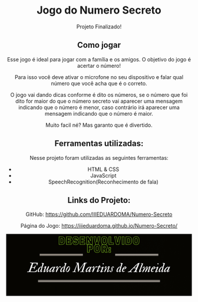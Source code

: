 <div align = "center">

  # Jogo do Numero Secreto

  Projeto Finalizado!
  
  ## Como jogar
Esse jogo é ideal para jogar com a família e os amigos. O objetivo do jogo é acertar o número!
  
  Para isso você deve ativar o microfone no seu dispositivo e falar qual número que você acha que é o correto.
  
  O jogo vai dando dicas conforme é dito os números, se o número que foi dito for maior do que o número secreto vai aparecer uma mensagem indicando que o número é menor, caso contrário irá aparecer uma mensagem indicando que o número é maior.
  
  Muito facil né? Mas garanto que é divertido.
 
 ## Ferramentas utilizadas:
  Nesse projeto foram utilizadas as seguintes ferramentas:
  * HTML & CSS
  * JavaScript
  * SpeechRecognition(Reconhecimento de fala)
  
  ## Links do Projeto:
  
  GitHub: https://github.com/IIIEDUARDOMA/Numero-Secreto
  
  Página do Jogo: https://iiieduardoma.github.io/Numero-Secreto/
  
  <img src="Rodape README.png">
 
</div>
